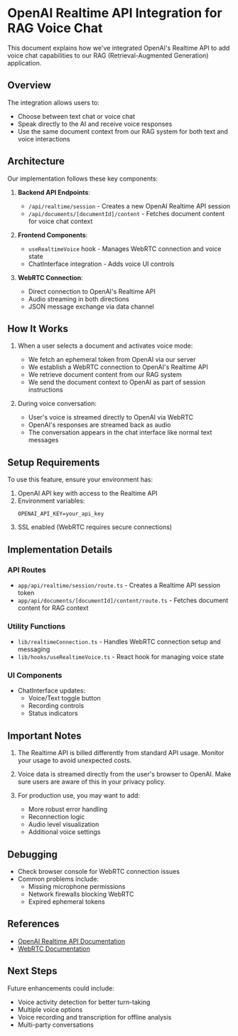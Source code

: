 # OpenAI Realtime API Integration for RAG Voice Chat

This document explains how we've integrated OpenAI's Realtime API to add voice chat capabilities to our RAG (Retrieval-Augmented Generation) application.

## Overview

The integration allows users to:
- Choose between text chat or voice chat
- Speak directly to the AI and receive voice responses
- Use the same document context from our RAG system for both text and voice interactions

## Architecture

Our implementation follows these key components:

1. **Backend API Endpoints**:
   - `/api/realtime/session` - Creates a new OpenAI Realtime API session
   - `/api/documents/[documentId]/content` - Fetches document content for voice chat context

2. **Frontend Components**:
   - `useRealtimeVoice` hook - Manages WebRTC connection and voice state
   - ChatInterface integration - Adds voice UI controls

3. **WebRTC Connection**:
   - Direct connection to OpenAI's Realtime API
   - Audio streaming in both directions
   - JSON message exchange via data channel

## How It Works

1. When a user selects a document and activates voice mode:
   - We fetch an ephemeral token from OpenAI via our server
   - We establish a WebRTC connection to OpenAI's Realtime API
   - We retrieve document content from our RAG system
   - We send the document context to OpenAI as part of session instructions

2. During voice conversation:
   - User's voice is streamed directly to OpenAI via WebRTC
   - OpenAI's responses are streamed back as audio
   - The conversation appears in the chat interface like normal text messages

## Setup Requirements

To use this feature, ensure your environment has:

1. OpenAI API key with access to the Realtime API
2. Environment variables:
   ```
   OPENAI_API_KEY=your_api_key
   ```
3. SSL enabled (WebRTC requires secure connections)

## Implementation Details

### API Routes

- `app/api/realtime/session/route.ts` - Creates a Realtime API session token
- `app/api/documents/[documentId]/content/route.ts` - Fetches document content for RAG context

### Utility Functions

- `lib/realtimeConnection.ts` - Handles WebRTC connection setup and messaging
- `lib/hooks/useRealtimeVoice.ts` - React hook for managing voice state

### UI Components

- ChatInterface updates:
  - Voice/Text toggle button
  - Recording controls
  - Status indicators

## Important Notes

1. The Realtime API is billed differently from standard API usage. Monitor your usage to avoid unexpected costs.

2. Voice data is streamed directly from the user's browser to OpenAI. Make sure users are aware of this in your privacy policy.

3. For production use, you may want to add:
   - More robust error handling
   - Reconnection logic
   - Audio level visualization
   - Additional voice settings

## Debugging

- Check browser console for WebRTC connection issues
- Common problems include:
  - Missing microphone permissions
  - Network firewalls blocking WebRTC
  - Expired ephemeral tokens

## References

- [OpenAI Realtime API Documentation](https://platform.openai.com/docs/api-reference/realtime)
- [WebRTC Documentation](https://developer.mozilla.org/en-US/docs/Web/API/WebRTC_API)

## Next Steps

Future enhancements could include:
- Voice activity detection for better turn-taking
- Multiple voice options
- Voice recording and transcription for offline analysis
- Multi-party conversations 